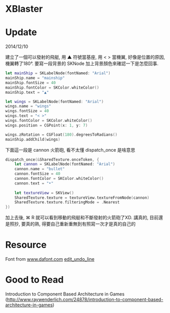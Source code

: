 XBlaster
========

Update
========
2014/12/10

建立了一個可以發射的飛艇, 用 ▲ 符號當基座, 用 < > 當機翼, 好像是位置的原因, 機翼轉了180°. 要寫一段背景的 SKNode 加上背景顏色來確認一下是怎麼回事.

```swift
let mainShip = SKLabelNode(fontNamed: "Arial")
mainShip.name = "mainship"
mainShip.fontSize = 40
mainShip.fontColor = SKColor.whiteColor()
mainShip.text = "▲"

let wings = SKLabelNode(fontNamed: "Arial")
wings.name = "wings"
wings.fontSize = 40
wings.text = "< >"
wings.fontColor = SKColor.whiteColor()
wings.position = CGPoint(x: 1, y: 7)

wings.zRotation = CGFloat(180).degreesToRadians()
mainShip.addChild(wings)
```

下面這一段是 cannon 火箭砲, 看不太懂 dispatch_once 是啥意思

```swift
dispatch_once(&SharedTexture.onceToken, {
    let cannon = SKLabelNode(fontNamed: "Arial")
    cannon.name = "bullet"
    cannon.fontSize = 40
    cannon.fontColor = SKColor.whiteColor()
    cannon.text = "•"
    
    let textureView = SKView()
    SharedTexture.texture = textureView.textureFromNode(cannon)
    SharedTexture.texture.filteringMode = .Nearest
})
```

加上去後, ⌘ R 就可以看到移動的飛艇和不斷發射的火箭砲了XD. 講真的, 目前還是照抄, 要真的熟, 得要自己重新重無到有照寫一次才是真的自己的 


Resource
========
Font from www.dafont.com [edit_undo_line](http://www.dafont.com/search.php?q=Edit+Undo+Line)

Good to Read
============
Introduction to Component Based Architecture in Games (http://www.raywenderlich.com/24878/introduction-to-component-based-architecture-in-games)
